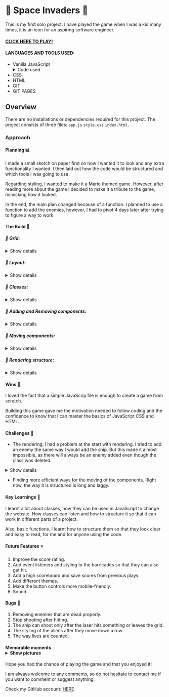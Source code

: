 # 👾 Space Invaders 👾

This is my first solo project. I have played the game when I was a kid many times, it is an icon for an aspiring software engineer.

#### <a href='https://williamalvarez92.github.io/Space-Invaders/'>CLICK HERE TO PLAY!</a> 

#### LANGUAGES AND TOOLS USED:
- Vanilla JavaScript<details><summary>Code used</summary>
      - Functions</br>
      - EventListeners </br>
-IF and OR statements</br>
-For loops</br>
-Numerous methods (.push, .forEach, etc...)</br>
-Responsive document elements</br>
-And more</details>
- CSS
- HTML
- GIT
- GIT PAGES

## Overview 

There are no installations or dependencies required for this project. The project consists of three files: `app.js` `style.css` `index.html`.


### Approach

#### Planning 📊

I made a small sketch on paper first on how I wanted it to look and any extra functionality I wanted. I then laid out how the code would be structured and which tools I was going to use.

Regarding styling, I wanted to make it a Mario themed game. However, after reading more about the game I decided to make it a tribute to the game, mimicking how it looked.

In the end, the main plan changed because of a function. I planned to use a function to add the enemies, however, I had to pivot 4 days later after trying to figure a way to work.


#### The Build 🚧

##### 🔵 Grid:
<details><summary>Show details</summary>Using eventListeners and functions. So that it automatically creates a cell and appends it to HTML.

```
const width = 20
const numCells = width * width
const cells = []
function gridCreator() {
      for (let i = 0; i < numCells; i++) {
        const cell = document.createElement('div')
        grid.appendChild(cell)
        cells.push(cell)
        scoreHTML.innerText = `Score: ${score}`
        livesHTML.innerText = `Life: ${life}`
      }
    }
``` 
</details>

</p>

##### 🔵 Layout:
<details><summary>Show details</summary>Defining the main body structure. In this case. The basic structure is of 2 divisions inside the HTML file. These divisions are the grid and the right container where the stats, the intro and controls are.

```
        <section class="main-container">
            <div class="grid"></div>
            <div class="right-container">
                <div class="points-board">
                    <div id="lives"></div>
                    <div id='score'></div>
                    <div>
                      <button id='start' class='buttons' onClick="this.disabled = true">START</button>
                      <button id='restart' class='buttons' onClick="window.location.reload()" onClick="this.disabled = true">RESTART</button>
                    </div>
                </div>
                <div class="points-board" id='writing'>Developed in 1978 by Tomohiro Nishikado, Space Invaders was the first shooter arcade in history. Tomohiro wanted to develop a war tank arcade however after some work was done, he pivoted into the arcade we all know. That is why the spaceship looks similar to a tank. <a href='https://en.wikipedia.org/wiki/Space_Invaders'>Find out more</a></div>
                <div class="controllers">
                      <button class='buttons' id='left'>👈</button>
                      <button class='buttons' id='shoot'>💥</button>
                      <button class='buttons' id='right'>👉</button>
                      <h5 id='keyboardInst' class="points-board">Keyboard: Left: Left arrow key / Shoot: Space / Right: Right arrow key</h5>
                </div>
                <div class="signature">Made with 👾 by <a href='https://github.com/williamalvarez92/'>William Alvarez</a></div>
            </div>
        </section>
```
</details>
</p>

##### 🔵 Classes:
<details><summary>Show details</summary>Using classes to refer to the elements: ship, aliens, blocks and lasers. By doing this, the game is able to reference HTML elements and style them and use them in the functions later on.

```
    const ship = 'ship'
    const bam = 'bam'
    const boom = 'boom'
    const explosion = 'explosion'
    const smallenemy1 = 'smallenemy1'
    const smallenemy2 = 'smallenemy2'
    const middleenemy1 = 'middleenemy1'
    const middleenemy2 = 'middleenemy2'
    const bigenemy1 = 'bigenemy1'
    const bigenemy2 = 'bigenemy2'
    const enemy = 'enemy'
    const block = 'block'
```
</details>
</p>



##### 🔵 Adding and Removing components:
<details><summary>Show details</summary>Using functions to add and remove classes depending on the cell and controls.

For example here is the ship, where currentShipPos will be used to determine the next position of the:
```
    const startShip = numCells - width + (width / 2 - 1)
    let currentShipPos = startShip

     function addShip(index) {
      cells[index].classList.add(ship)
    }

    function removeShip(index) {
      cells[index].classList.remove(ship)
    }
```

For specific cells like in the case of the aliens, an array is written with the specific starting points of the aliens, which will later be used to add and remove them in a rhythmical manner with an interval.

```
    const enemies = [21, 22, 23, 24, 25, 26, 27, 28, 29, 30, 31, 32,
      41, 42, 43, 44, 45, 46, 47, 48, 49, 50, 51, 52,
      61, 62, 63, 64, 65, 66, 67, 68, 69, 70, 71, 72,
      81, 82, 83, 84, 85, 86, 87, 88, 89, 90, 91, 92,
      101, 102, 103, 104, 105, 106, 107, 108, 109, 110, 111, 112
    ]

    // ADDING TAG SO THAT THEY CAN BE IDENTIFIED
    function addingTag() {
      for (let i = 0; i < enemies.length; i++) {
        cells[enemies[i]].classList.add(enemy)
      }
    }

    function removeingTag() {
      for (let i = 0; i < enemies.length; i++) {
        cells[enemies[i]].classList.remove(enemy)
      }
    }
    const addEnemyStop = setInterval(enemyMover, 1000)
```

</details>
</p>

##### 🔵 Moving components:
<details><summary>Show details</summary>Once we can add and remove then we create the moving functions for each component (ship, aliens, lasers, etc...), also we can add the consequential actions for each mover function.

Here is how the laser moves, after an alien encounter it removes the laser, add explosion, adds a score and pushes the specific alien to the deadlist:
```
function laserMover(index) {
      setInterval(function interLaser() {
        if (index >= 0 && cells[index].classList.contains('smallenemy1') === true && cells[index].classList.contains('bam') === true ||
                    (index >= 0 && cells[index].classList.contains('smallenemy2') === true && cells[index].classList.contains('bam') === true) ||
                    (index >= 0 && cells[index].classList.contains('middleenemy1') === true && cells[index].classList.contains('bam') === true) ||
                    index >= 0 && cells[index].classList.contains('middleenemy2') === true && cells[index].classList.contains('bam') === true ||
                    (index >= 0 && cells[index].classList.contains('bigenemy1') === true && cells[index].classList.contains('bam') === true) ||
                    (index >= 0 && cells[index].classList.contains('bigenemy2') === true && cells[index].classList.contains('bam') === true)) {
          removeLaser(index), addExplosion(index)
          const deadlist = enemies.indexOf(index)
          deadEnemies.push(deadlist)
          score++
          scoreHTML.innerText = `Score: ${score}`
        } else {
          removeLaser(index),
          index -= width,
          addLaser(index)
        }
      }, 100)
    }
```
</details>
</p>

##### 🔵 Rendering structure:
<details><summary>Show details</summary>Using HTML buttons, the main function called startGame() will generate the main grid and place the components. Then the other button will activate the restart function which will reload the page.

For example here is the ship, where currentShipPos will be used to determine the next position of the ship:
```
  const startBtn = document.getElementById('start')
  const restartBtn = document.getElementById('restart')

  function restart() {
    window.location.reload()
  }
   function startGame() {.... here it comes the game code...}

```

</details>
</p>

#### Wins 🥇

I loved the fact that a simple JavaScrip file is enough to create a game from scratch.

Building this game gave me the motivation needed to follow coding and the confidence to know that I can master the basics of JavaScript CSS and HTML.

#### Challenges  🥋

- The rendering: I had a problem at the start with rendering. I tried to add an enemy the same way I would add the ship. But this made it almost impossible, as there will always be an enemy added even though the class was deleted.

<details><summary>Show details</summary>

For example here is the code from my code cemetery:
```
function addEnemy(startingPoint) {
    for (let i = 0; i < width * rowsWithEnemies; i++) {
        if (startingPoint % 2 === 1) {

            if (i < width && i % width <= columnsWithEnemies) {
                cells[currentEnemyPos + i].classList.add(enemy), cells[currentEnemyPos + i].classList.add(smallenemy1)
            } else if (i >= width && i < width * 3 && i % width <= columnsWithEnemies) {
                cells[currentEnemyPos + i].classList.add(enemy), cells[currentEnemyPos + i].classList.add(middleenemy1)
            } else if (i >= width * 3 && i < width * 6 && i % width <= columnsWithEnemies) {
                cells[currentEnemyPos + i].classList.add(enemy), cells[currentEnemyPos + i].classList.add(bigenemy1)
            }
        } else if (startingPoint % 2 === 0) {
            if (i < width && i % width <= columnsWithEnemies) {
                cells[currentEnemyPos + i].classList.add(enemy), cells[currentEnemyPos + i].classList.add(smallenemy2)
            } else if (i >= width && i < width * 3 && i % width <= columnsWithEnemies) {
                cells[currentEnemyPos + i].classList.add(enemy), cells[currentEnemyPos + i].classList.add(middleenemy2)
            } else if (i >= width * 3 && i < width * 6 && i % width <= columnsWithEnemies) {
                cells[currentEnemyPos + i].classList.add(enemy), cells[currentEnemyPos + i].classList.add(bigenemy2)
            }
        }
    }
}

```

</details>
      
- Finding more efficient ways for the moving of the components. Right now, the way it is structured is long and laggy.

#### Key Learnings 📖

I learnt a lot about classes, how they can be used in JavaScript to change the website. How classes can listen and how to structure it so that it can work in different parts of a project.

Also, basic functions. I learnt how to structure them so that they look clear and easy to read, for me and for anyone using the code.

#### Future Features ⭐
1) Improve the score rating.
2) Add event listeners and styling to the barricades so that they can also get hit.
3) Add a high scoreboard and save scores from previous plays.
4) Add different themes.
5) Make the button controls more mobile-friendly.
6) Sound.

#### Bugs 🐛
1) Removing enemies that are dead properly.
2) Stop shooting after hitting.
3) The ship can shoot only after the laser hits something or leaves the grid.
4) The styling of the aliens after they move down a row.
5) The way lives are counted.

#### Memorable moments<details><summary>Show pictures</summary>Experimenting with different type of enemies formation.![Screenshot from 2021-08-27 19-40-00](https://user-images.githubusercontent.com/83907621/131187338-7f6fd9f0-0795-4a4e-b882-26e1293897b7.png)![Screenshot from 2021-08-27 19-22-47](https://user-images.githubusercontent.com/83907621/131187427-36093215-a01b-4739-8488-fc231bd11f87.png)![Screenshot from 2021-08-27 19-06-31](https://user-images.githubusercontent.com/83907621/131187478-60b79c70-8055-4515-87ed-a0ef0871ddf5.png)![Screenshot from 2021-08-27 19-25-53](https://user-images.githubusercontent.com/83907621/131187641-06042113-1031-4ea3-979b-0d3757ca335b.png)![Screenshot from 2021-08-30 20-17-43](https://user-images.githubusercontent.com/83907621/131393025-2ed31bea-0fb2-46a5-a693-eda0e42f7dd6.png)Making the aliens got crazy!![Screenshot from 2021-08-31 10-14-38](https://user-images.githubusercontent.com/83907621/131476676-f798345c-8f7c-448d-9b96-9b0ee275c23e.png)
</details>

Hope you had the chance of playing the game and that you enjoyed it!

I am always welcome to any comments, so do not hesitate to contact me if you want to comment or suggest anything.

Check my GitHub account: <a href='https://github.com/williamalvarez92'>HERE</a>


